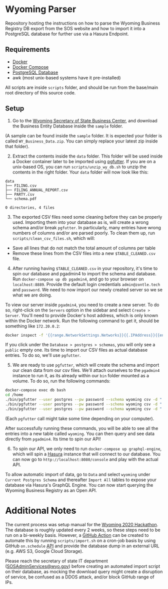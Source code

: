 # Wyoming Parser

Repository hosting the instructions on how to parse the Wyoming Business
Registry DB export from the SOS website and how to import it into a PostgreSQL
database for further use via a Hasura Endpoint.

## Requirements

- [Docker](https://www.docker.com/)
- [Docker Compose](https://docs.docker.com/compose/)
- [PostgreSQL Database](https://www.postgresql.org/)
- awk (most unix-based systems have it pre-installed)

All scripts are inside `scripts` folder, and should be run from the base/main
root directory of this source code.

## Setup

1. Go to the [Wyoming Secretary of State Business
   Center](https://wyobiz.wyo.gov/Business/Database.aspx), and download the
   Business Entity Database inside the `sample` folder.

(A sample can be found inside the `sample` folder. It is expected
your folder is called `WY_Business_Data.zip`. You can simply replace your latest
zip inside that folder).

2. Extract the contents inside the `data` folder. This folder will be used
   inside a Docker container later to be imported using
[pgfutter](https://github.com/lukasmartinelli/pgfutter). If you are on a
unix-based OS, you can run `scripts/unzip_wy_db.sh` to unzip the contents in the
right folder. Your `data` folder will now look like this:

```
data
├── FILING.csv
├── FILING_ANNUAL_REPORT.csv
├── PARTY.csv
└── schema.pdf

0 directories, 4 files
```

3. The exported CSV files need some cleaning before they can be properly used.
   Importing them into your database as is, will create a wrong schema and/or
break `pgfutter`. In particularly, many entries have wrong numbers of columns
and/or are parsed poorly. To clean them up, run `scripts/clean_csv_files.sh`,
which will:

* Save all lines that do not match the total amount of columns per table
* Remove these lines from the CSV files into a new `$TABLE_CLEANED.csv` file.

4. After running having `$TABLE_CLEANED.csv` in your repository, it's time to
   spin our database and pgadmin4 to import the schema and database. Run `docker-compose
up db pgadmin4`, and go to your browser on `localhost:8889`. Provide the default login
credentials `admin@zontle.tech` and `password`. We need to now import our newly
created server so we se what we are doing.

To view our server inside `pgadmin4`, you need to create a new server. To do so,  right-click on the
`Servers` option in the sidebar and select `Create > Server`. You'll need to
provide Docker's host address, which is only known within the Docker network.
Run the following command to get it, should be something like `172.20.0.2`:

```bash
docker inspect -f '{{range.NetworkSettings.Networks}}{{.IPAddress}}{{end}}' $(docker ps -q --filter "ancestor=postgres:11")
``` 

If you click under the `Database > postgres > schemas`, you will only see a `public` empty one. Its
time to import our CSV files as actual database entries. To do so, we'll use
`pgfutter`.

5. We are ready to use `pgfutter`, which will create the
   schema and import our clean data from our csv files. We'll attach ourselves to
the `pgadmin4` instance to run it, as its already within our `bin` folder
mounted as a volume. To do so, run the following commands:

```bash
docker-compose exec db bash
cd /home
./bin/pgfutter --user postgres --pw password --schema wyoming csv -d "|" ./data/FILING_CLEANED.csv
./bin/pgfutter --user postgres --pw password --schema wyoming csv -d "|" ./data/PARTY_CLEANED.csv
./bin/pgfutter --user postgres --pw password --schema wyoming csv -d "|" ./data/FILING_ANNUAL_REPORT_CLEANED.csv
```

(Each `pgfutter` call might take some time depending on your computer).

After successfully running these commands, you will be able to see all the
entries into a new table called `wyoming`. You can then query and see data
directly from `pgadmin4`. Its time to spin our API!

6. To spin our API, we only need to run `docker-compose up graphql-engine`,
   which will spin a [Hasura](https://hasura.io/) instance that will connect to
our database. You can now go to `http://localhost:8080/console` and play with
the actual API.

To allow automatic import of data, go to `Data` and select `wyoming` under
`Current Postgres Schema` and thereafter `Import All` tables to expose your
database via Hasura's GraphQL Engine. You can now start querying the
Wyoming Business Registry as an Open API.

# Additional Notes

The current process was setup manual for the [Wyoming 2020
Hackathon](https://wyohackathon2020.devpost.com/). The database is roughly
updated every 2 weeks, so these steps need to be run on a bi-weekly basis.
However, a [GitHub Action](https://github.com/features/actions) can be created
to automate this by running `scripts/import.sh` on a cron-job basis by using
GitHub `on.schedule`
[API](https://docs.github.com/en/free-pro-team@latest/actions/reference/workflow-syntax-for-github-actions#onschedule) and provide the database dump in an external URL (e.g. AWS S3, Google Cloud Storage).

Please reach the secretary of state IT department (SOSAdminServices@wyo.gov) before creating an automated import script on their database, as mocking the download query might create a disruption of service, be confused as a DDOS attack, and/or block GitHub range of IPs.

